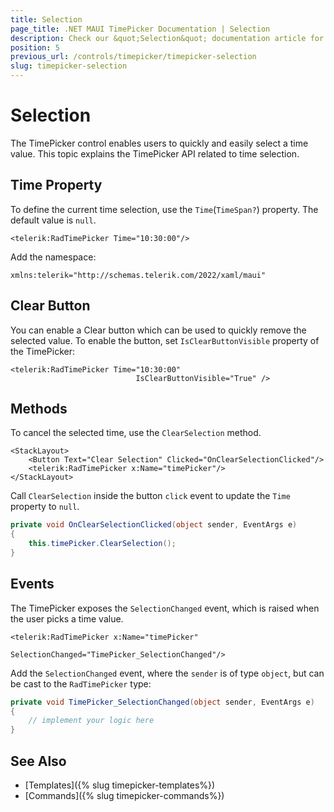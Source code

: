 ```yaml
---
title: Selection
page_title: .NET MAUI TimePicker Documentation | Selection
description: Check our &quot;Selection&quot; documentation article for Telerik TimePicker for .NET MAUI.
position: 5
previous_url: /controls/timepicker/timepicker-selection
slug: timepicker-selection
---
```


# Selection

The TimePicker control enables users to quickly and easily select a time value. This topic explains the TimePicker API related to time selection.

## Time Property

To define the current time selection, use the `Time`(`TimeSpan?`) property. The default value is `null`.

```XAML
<telerik:RadTimePicker Time="10:30:00"/>
```

Add the namespace:

```XAML
xmlns:telerik="http://schemas.telerik.com/2022/xaml/maui"
```

## Clear Button

You can enable a Clear button which can be used to quickly remove the selected value. To enable the button, set ``IsClearButtonVisible`` property of the TimePicker:

```XAML
<telerik:RadTimePicker Time="10:30:00"
                            IsClearButtonVisible="True" />
```

## Methods

To cancel the selected time, use the `ClearSelection` method.

```XAML
<StackLayout>
	<Button Text="Clear Selection" Clicked="OnClearSelectionClicked"/>
	<telerik:RadTimePicker x:Name="timePicker"/>
</StackLayout>
```

Call `ClearSelection` inside the button `click` event to update the `Time` property to `null`.

```C#
private void OnClearSelectionClicked(object sender, EventArgs e)
{
    this.timePicker.ClearSelection();
}
```

## Events

The TimePicker exposes the `SelectionChanged` event, which is raised when the user picks a time value.

```XAML
<telerik:RadTimePicker x:Name="timePicker"
                       SelectionChanged="TimePicker_SelectionChanged"/>
```

Add the `SelectionChanged` event, where the `sender` is of type `object`, but can be cast to the `RadTimePicker` type:

```C#
private void TimePicker_SelectionChanged(object sender, EventArgs e)
{
	// implement your logic here
}
```

## See Also

- [Templates]({% slug timepicker-templates%})
- [Commands]({% slug timepicker-commands%})
